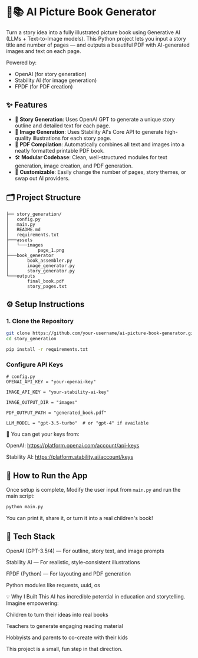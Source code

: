 # 🧠📚 AI Picture Book Generator

Turn a story idea into a fully illustrated picture book using Generative AI (LLMs + Text-to-Image models). This Python project lets you input a story title and number of pages — and outputs a beautiful PDF with AI-generated images and text on each page.

Powered by:
- OpenAI (for story generation)
- Stability AI (for image generation)
- FPDF (for PDF creation)

## ✨ Features

- 🧠 **Story Generation**: Uses OpenAI GPT to generate a unique story outline and detailed text for each page.
- 🎨 **Image Generation**: Uses Stability AI's Core API to generate high-quality illustrations for each story page.
- 📄 **PDF Compilation**: Automatically combines all text and images into a neatly formatted printable PDF book.
- 🛠️ **Modular Codebase**: Clean, well-structured modules for text generation, image creation, and PDF generation.
- 🧪 **Customizable**: Easily change the number of pages, story themes, or swap out AI providers.

## 🗂 Project Structure

```
├── story_generation/
│   config.py
│   main.py
│   README.md
│   requirements.txt
├───assets
│   └───images
│           page_1.png
├───book_generator
│       book_assembler.py
│       image_generator.py
│       story_generator.py
└───outputs
        final_book.pdf
        story_pages.txt
```
## ⚙️ Setup Instructions

### 1. Clone the Repository

```bash
git clone https://github.com/your-username/ai-picture-book-generator.git
cd story_generation

pip install -r requirements.txt
```

### Configure API Keys
```
# config.py
OPENAI_API_KEY = "your-openai-key"

IMAGE_API_KEY = "your-stability-ai-key"

IMAGE_OUTPUT_DIR = "images"

PDF_OUTPUT_PATH = "generated_book.pdf"

LLM_MODEL = "gpt-3.5-turbo"  # or "gpt-4" if available
```
📝 You can get your keys from:

OpenAI: https://platform.openai.com/account/api-keys

Stability AI: https://platform.stability.ai/account/keys

## 🚀 How to Run the App

Once setup is complete, Modify the user input from `main.py` and run the main script:

```bash
python main.py
```

You can print it, share it, or turn it into a real children's book!

## 🧰 Tech Stack
OpenAI (GPT-3.5/4) — For outline, story text, and image prompts

Stability AI — For realistic, style-consistent illustrations

FPDF (Python) — For layouting and PDF generation

Python modules like requests, uuid, os

💡 Why I Built This
AI has incredible potential in education and storytelling. Imagine empowering:

Children to turn their ideas into real books

Teachers to generate engaging reading material

Hobbyists and parents to co-create with their kids

This project is a small, fun step in that direction.